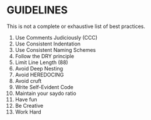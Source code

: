 # GUIDELINES

This is not a complete or exhaustive list of best practices.

1. Use Comments Judiciously (CCC)
2. Use Consistent Indentation
3. Use Consistent Naming Schemes
4. Follow the DRY principle
5. Limit Line Length (88)
6. Avoid Deep Nesting
7. Avoid HEREDOCING
8. Avoid cruft
8. Write Self-Evident Code
10. Maintain your saydo ratio
11. Have fun
12. Be Creative
13. Work Hard
